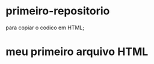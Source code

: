 # primeiro-repositorio

para copiar o codico em HTML;

<html>
  <h1>meu primeiro arquivo HTML</h1>
<html>  

